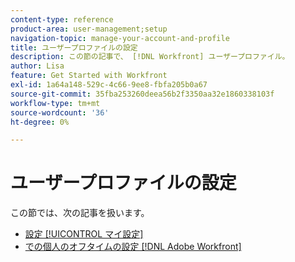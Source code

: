```yaml
---
content-type: reference
product-area: user-management;setup
navigation-topic: manage-your-account-and-profile
title: ユーザープロファイルの設定
description: この節の記事で、 [!DNL Workfront] ユーザープロファイル。
author: Lisa
feature: Get Started with Workfront
exl-id: 1a64a148-529c-4c66-9ee8-fbfa205b0a67
source-git-commit: 35fba253260deea56b2f3350aa32e1860338103f
workflow-type: tm+mt
source-wordcount: '36'
ht-degree: 0%

---
```


# ユーザープロファイルの設定

この節では、次の記事を扱います。

* [設定 [!UICONTROL マイ設定]](../../../workfront-basics/manage-your-account-and-profile/configuring-your-user-profile/configure-my-settings.md)
* [での個人のオフタイムの設定 [!DNL Adobe Workfront]](../../../workfront-basics/manage-your-account-and-profile/configuring-your-user-profile/personal-time-overview.md)
